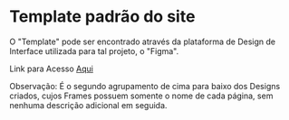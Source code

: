 # Template padrão do site

O "Template" pode ser encontrado através da plataforma de Design de Interface utilizada para tal projeto, o "Figma".

Link para Acesso [Aqui](https://www.figma.com/file/PR7OU2A8kjmmbr4ml8ovVa/Not-so-Fake---Template%2C-Wireframe-e-Fluxo-de-Informa%C3%A7%C3%A3o?node-id=0%3A1)

Observação: É o segundo agrupamento de cima para baixo dos Designs criados, cujos Frames possuem somente o nome de cada página, sem nenhuma descrição adicional 
em seguida.

